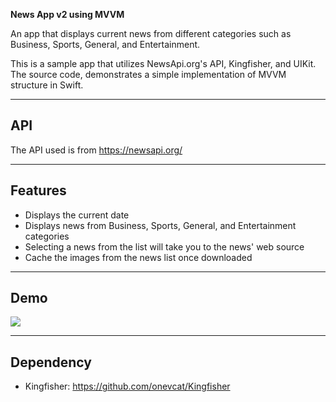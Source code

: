 **News App v2 using MVVM**

An app that displays current news from different categories such as Business, Sports, General, and Entertainment. 

This is a sample app that utilizes NewsApi.org's API, Kingfisher, and UIKit. The source code, demonstrates a simple implementation of MVVM structure in Swift.
  
---

## API

The API used is from https://newsapi.org/

---

## Features

- Displays the current date  
- Displays news from Business, Sports, General, and Entertainment categories  
- Selecting a news from the list will take you to the news' web source  
- Cache the images from the news list once downloaded

---


## Demo
![](/Preview/preview.gif)

---

## Dependency

- Kingfisher: https://github.com/onevcat/Kingfisher